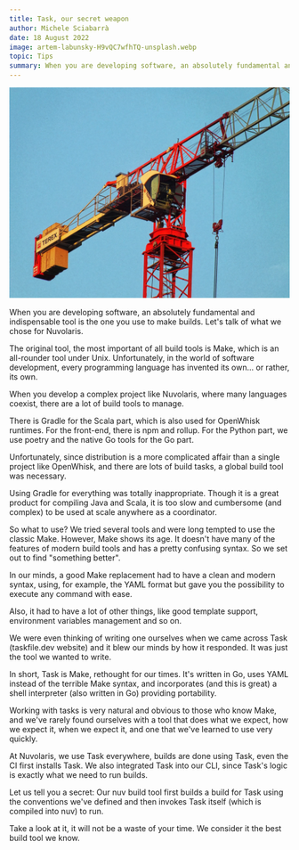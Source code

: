 ```yaml
---
title: Task, our secret weapon
author: Michele Sciabarrà
date: 18 August 2022
image: artem-labunsky-H9vQC7wfhTQ-unsplash.webp
topic: Tips
summary: When you are developing software, an absolutely fundamental and indispensable tool is the one you use to make builds. Let's talk of what we chose for Nuvolaris.
---
```


![crane](./artem-labunsky-H9vQC7wfhTQ-unsplash.webp)

When you are developing software, an absolutely fundamental and indispensable tool is the one you use to make builds. Let's talk of what we chose for Nuvolaris.

The original tool, the most important of all build tools is Make, which is an all-rounder tool under Unix. Unfortunately, in the world of software development, every programming language has invented its own... or rather, its own.

When you develop a complex project like Nuvolaris, where many languages coexist, there are a lot of build tools to manage.

There is Gradle for the Scala part, which is also used for OpenWhisk runtimes. For the front-end, there is npm and rollup. For the Python part, we use poetry and the native Go tools for the Go part.

Unfortunately, since distribution is a more complicated affair than a single project like OpenWhisk, and there are lots of build tasks, a global build tool was necessary.

Using Gradle for everything was totally inappropriate. Though it is a great product for compiling Java and Scala, it is too slow and cumbersome (and complex) to be used at scale anywhere as a coordinator.

So what to use? We tried several tools and were long tempted to use the classic Make. However, Make shows its age. It doesn't have many of the features of modern build tools and has a pretty confusing syntax. So we set out to find "something better".

In our minds, a good Make replacement had to have a clean and modern syntax, using, for example, the YAML format but gave you the possibility to execute any command with ease.

Also, it had to have a lot of other things, like good template support, environment variables management and so on.

We were even thinking of writing one ourselves when we came across Task (taskfile.dev website) and it blew our minds by how it responded. It was just the tool we wanted to write.

In short, Task is Make, rethought for our times. It's written in Go, uses YAML instead of the terrible Make syntax, and incorporates (and this is great) a shell interpreter (also written in Go) providing portability.

Working with tasks is very natural and obvious to those who know Make, and we've rarely found ourselves with a tool that does what we expect, how we expect it, when we expect it, and one that we've learned to use very quickly.

At Nuvolaris, we use Task everywhere, builds are done using Task, even the CI first installs Task. We also integrated Task into our CLI, since Task's logic is exactly what we need to run builds.

Let us tell you a secret: Our nuv build tool first builds a build for Task using the conventions we've defined and then invokes Task itself (which is compiled into nuv) to run.

Take a look at it, it will not be a waste of your time. We consider it the best build tool we know.
